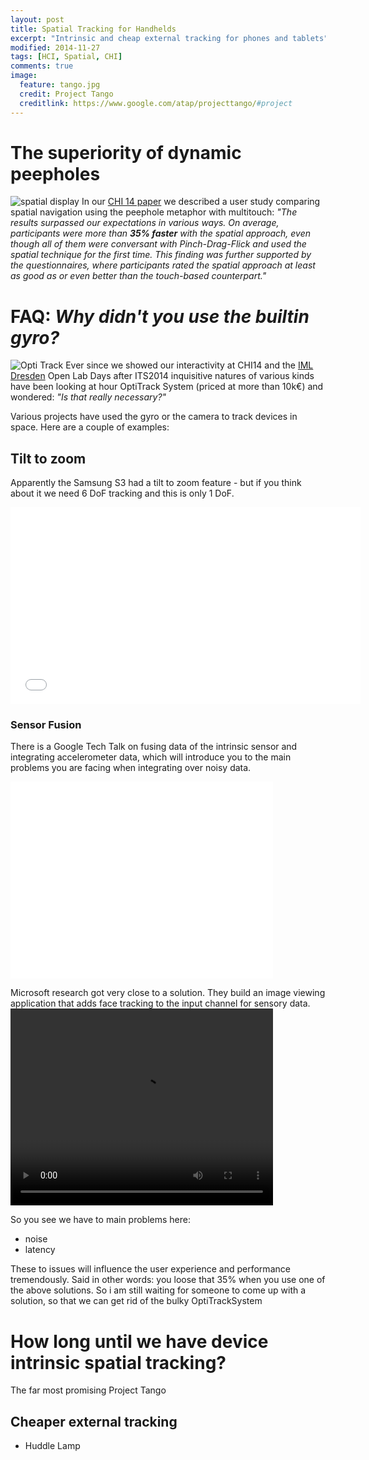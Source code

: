 ```yaml
---
layout: post
title: Spatial Tracking for Handhelds
excerpt: "Intrinsic and cheap external tracking for phones and tablets"
modified: 2014-11-27
tags: [HCI, Spatial, CHI]
comments: true
image:
  feature: tango.jpg
  credit: Project Tango
  creditlink: https://www.google.com/atap/projecttango/#project
---
```


# The superiority of dynamic peepholes
![spatial display](movePhone.gif)
In our [CHI 14 paper](www.mschuessler.de/pub/) we described a user study comparing spatial navigation using the peephole metaphor with multitouch: _"The results surpassed our expectations in various ways. On average, participants were more than **35% faster** with the spatial approach, even though all of them were conversant with Pinch-Drag-Flick and used the spatial technique for the first time. This finding was further supported by the questionnaires, where participants rated the spatial approach at least as good as or even better than the touch-based counterpart."_

# FAQ: _Why didn't you use the builtin gyro?_
![Opti Track](optitrack.jpg)
Ever since we showed our interactivity at CHI14 and the [IML Dresden](http://mt.inf.tu-dresden.de/en) Open Lab Days after ITS2014 inquisitive natures of various kinds have been looking at hour OptiTrack System (priced at more than 10k€) and wondered: _"Is that really necessary?"_

Various projects have used the gyro or the camera to track devices in space. Here are a couple of examples:
## Tilt to zoom
Apparently the Samsung S3 had a tilt to zoom feature - but if you think about it we need 6 DoF tracking and this is only 1 DoF.

<iframe width="560" height="315" src="//www.youtube.com/embed/Fb1JwWkk1hI?rel=0" frameborder="0" allowfullscreen></iframe>

### Sensor Fusion
There is a Google Tech Talk on fusing data of the intrinsic sensor and integrating accelerometer data, which will introduce you to the main problems you are facing when integrating over noisy data.

<iframe width="420" height="315" src="//www.youtube.com/embed/C7JQ7Rpwn2k?rel=0&t=23m8s" frameborder="0" allowfullscreen></iframe>

Microsoft research got very close to a solution. They build an image viewing application that adds face tracking to the input channel for sensory data. 
<video width="420" height="315" controls="controls">
<source src="http://research.microsoft.com/en-us/um/redmond/projects/lookingatyou/Video/LookingAtYou.mp4" type="video/mp4">
</video>

So you see we have to main problems here:
- noise
- latency

These to issues will influence the user experience and performance tremendously. Said in other words: you loose that 35% when you use one of the above solutions. So i am still waiting for someone to come up with a solution, so that we can get rid of the bulky OptiTrackSystem

# How long until we have device intrinsic spatial tracking?
The far most promising  Project Tango

## Cheaper external tracking
- Huddle Lamp
